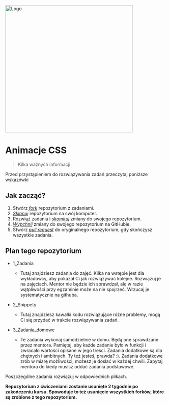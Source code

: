 <img alt="Logo" src="http://coderslab.pl/svg/logo-coderslab.svg" width="400">

# Animacje CSS
> Kilka ważnych informacji

Przed przystąpieniem do rozwiązywania zadań przeczytaj poniższe wskazówki

## Jak zacząć?

1. Stwórz [*fork*][forking] repozytorium z zadaniami.
2. [*Sklonuj*][ref-clone] repozytorium na swój komputer.
3. Rozwiąż zadania i [*skomituj*][ref-commit] zmiany do swojego repozytorium.
4. [*Wypchnij*][ref-push] zmiany do swojego repozytorium na GitHubie.
5. Stwórz [*pull request*][pull-request] do oryginalnego repozytorium, gdy skończysz wszystkie zadania.


## Plan tego repozytorium

* 1_Zadania
    * Tutaj znajdziesz zadania do zajęć. Kilka na wstępie jest dla wykładowcy, aby pokazał Ci jak rozwiązywać kolejne. Rozwiązuj je na zajęciach. Mentor nie będzie ich sprawdzał, ale w razie wątpliwości przy egzaminie może na nie spojrzeć. Wrzucaj je systematycznie na githuba.

* 2_Snippety
    * Tutaj znajdziesz kawałki kodu rozwiązujące różne problemy, mogą Ci się przydać w trakcie rozwiązywania zadań.

* 3_Zadania_domowe
    * Te zadania wykonaj samodzielnie w domu. Będą one sprawdzane przez mentora. Pamiętaj, aby każde zadanie było w funkcji i zwracało wartości opisane w jego tresci. Zadania dodatkowe są dla chętnych i ambitnych. Ty też jesteś, prawda? :). Zadania dodatkowe zrób w miarę możliwości, możesz je dosłać w każdej chwili. Zapytaj mentora do kiedy musisz oddać zadania podstawowe.

Poszczególne zadania rozwiązuj w odpowiednich plikach.


<!-- Links -->
[forking]: https://guides.github.com/activities/forking/
[ref-clone]: http://gitref.org/creating/#clone
[ref-commit]: http://gitref.org/basic/#commit
[ref-push]: http://gitref.org/remotes/#push
[pull-request]: https://help.github.com/articles/creating-a-pull-request
**Repozytorium z ćwiczeniami zostanie usunięte 2 tygodnie po zakończeniu kursu. Spowoduje to też usunięcie wszystkich forków, które są zrobione z tego repozytorium.**
